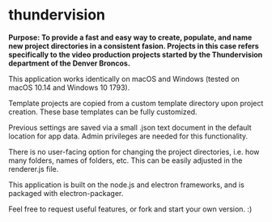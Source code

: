 # thundervision
<b>Purpose:
To provide a fast and easy way to create, populate, and name new project directories in a consistent fasion. Projects in this case refers specifically to the video production projects started by the Thundervision department of the Denver Broncos.</b>

This application works identically on macOS and Windows (tested on macOS 10.14 and Windows 10 1793).

Template projects are copied from a custom template directory upon project creation. These base templates can be fully customized.

Previous settings are saved via a small .json text document in the default location for app data. Admin privileges are needed for this functionality.

There is no user-facing option for changing the project directories, i.e. how many folders, names of folders, etc. This can be easily adjusted in the renderer.js file.

This application is built on the node.js and electron frameworks, and is packaged with electron-packager.

Feel free to request useful features, or fork and start your own version. :)
